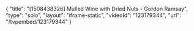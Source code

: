 {
    "title": "[1508438326] Mulled Wine with Dried Nuts - Gordon Ramsay",
    "type": "solo",
    "layout": "iframe-static",
    "videoId": "123179344",
    "url": "\/tvpembed\/123179344"
}